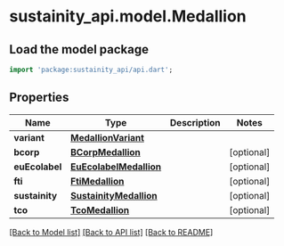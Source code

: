 # sustainity_api.model.Medallion

## Load the model package
```dart
import 'package:sustainity_api/api.dart';
```

## Properties
Name | Type | Description | Notes
------------ | ------------- | ------------- | -------------
**variant** | [**MedallionVariant**](MedallionVariant.md) |  | 
**bcorp** | [**BCorpMedallion**](BCorpMedallion.md) |  | [optional] 
**euEcolabel** | [**EuEcolabelMedallion**](EuEcolabelMedallion.md) |  | [optional] 
**fti** | [**FtiMedallion**](FtiMedallion.md) |  | [optional] 
**sustainity** | [**SustainityMedallion**](SustainityMedallion.md) |  | [optional] 
**tco** | [**TcoMedallion**](TcoMedallion.md) |  | [optional] 

[[Back to Model list]](../README.md#documentation-for-models) [[Back to API list]](../README.md#documentation-for-api-endpoints) [[Back to README]](../README.md)


